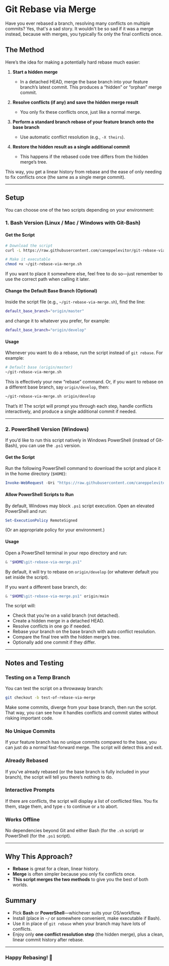 # Git Rebase via Merge

Have you ever rebased a branch, resolving many conflicts on multiple commits? 
Yes, that's a sad story. It wouldn't be so sad if it was a merge instead, because with merges, you typically fix only the final conflicts once.

## The Method

Here’s the idea for making a potentially hard rebase much easier:

1. **Start a hidden merge**
   - In a detached HEAD, merge the base branch into your feature branch’s latest commit. This produces a “hidden” or “orphan” merge commit.

2. **Resolve conflicts (if any) and save the hidden merge result**
   - You only fix these conflicts once, just like a normal merge.

3. **Perform a standard branch rebase of your feature branch onto the base branch**
   - Use automatic conflict resolution (e.g., `-X theirs`).

4. **Restore the hidden result as a single additional commit**
   - This happens if the rebased code tree differs from the hidden merge’s tree.

This way, you get a linear history from rebase and the ease of only needing to fix conflicts once (the same as a single merge commit).

---

## Setup

You can choose one of the two scripts depending on your environment:

### 1. Bash Version (Linux / Mac / Windows with Git-Bash)

#### Get the Script
```bash
# Download the script
curl -L https://raw.githubusercontent.com/caneppelevitor/git-rebase-via-merge-powershell/refs/heads/master/git-rebase-via-merge.sh -o ~/git-rebase-via-merge.sh

# Make it executable
chmod +x ~/git-rebase-via-merge.sh
```
If you want to place it somewhere else, feel free to do so—just remember to use the correct path when calling it later.

#### Change the Default Base Branch (Optional)
Inside the script file (e.g., `~/git-rebase-via-merge.sh`), find the line:
```bash
default_base_branch="origin/master"
```
and change it to whatever you prefer, for example:
```bash
default_base_branch="origin/develop"
```

#### Usage
Whenever you want to do a rebase, run the script instead of `git rebase`. For example:
```bash
# Default base (origin/master)
~/git-rebase-via-merge.sh
```
This is effectively your new “rebase” command. Or, if you want to rebase on a different base branch, say `origin/develop`, then:
```bash
~/git-rebase-via-merge.sh origin/develop
```
That’s it! The script will prompt you through each step, handle conflicts interactively, and produce a single additional commit if needed.

---

### 2. PowerShell Version (Windows)
If you’d like to run this script natively in Windows PowerShell (instead of Git-Bash), you can use the `.ps1` version.

#### Get the Script
Run the following PowerShell command to download the script and place it in the home directory (`$HOME`):
```powershell
Invoke-WebRequest -Uri "https://raw.githubusercontent.com/caneppelevitor/git-rebase-via-merge-powershell/refs/heads/master/git-rebase-via-merge.ps1" -OutFile "$HOME\git-rebase-via-merge.ps1"
```

#### Allow PowerShell Scripts to Run
By default, Windows may block `.ps1` script execution. Open an elevated PowerShell and run:
```powershell
Set-ExecutionPolicy RemoteSigned
```
(Or an appropriate policy for your environment.)

#### Usage
Open a PowerShell terminal in your repo directory and run:
```powershell
& "$HOME\git-rebase-via-merge.ps1"
```
By default, it will try to rebase on `origin/develop` (or whatever default you set inside the script).

If you want a different base branch, do:
```powershell
& "$HOME\git-rebase-via-merge.ps1" origin/main
```

The script will:
- Check that you’re on a valid branch (not detached).
- Create a hidden merge in a detached HEAD.
- Resolve conflicts in one go if needed.
- Rebase your branch on the base branch with auto conflict resolution.
- Compare the final tree with the hidden merge’s tree.
- Optionally add one commit if they differ.

---

## Notes and Testing

### Testing on a Temp Branch
You can test the script on a throwaway branch:
```bash
git checkout -b test-of-rebase-via-merge
```
Make some commits, diverge from your base branch, then run the script. That way, you can see how it handles conflicts and commit states without risking important code.

### No Unique Commits
If your feature branch has no unique commits compared to the base, you can just do a normal fast-forward merge. The script will detect this and exit.

### Already Rebased
If you’ve already rebased (or the base branch is fully included in your branch), the script will tell you there’s nothing to do.

### Interactive Prompts
If there are conflicts, the script will display a list of conflicted files. You fix them, stage them, and type `c` to continue or `a` to abort.

### Works Offline
No dependencies beyond Git and either Bash (for the `.sh` script) or PowerShell (for the `.ps1` script).

---

## Why This Approach?

- **Rebase** is great for a clean, linear history.
- **Merge** is often simpler because you only fix conflicts once.
- **This script merges the two methods** to give you the best of both worlds.

## Summary
- Pick **Bash** or **PowerShell**—whichever suits your OS/workflow.
- Install (place in `~/` or somewhere convenient, make executable if Bash).
- Use it in place of `git rebase` when your branch may have lots of conflicts.
- Enjoy only **one conflict resolution step** (the hidden merge), plus a clean, linear commit history after rebase.

---

### Happy Rebasing! 🚀

